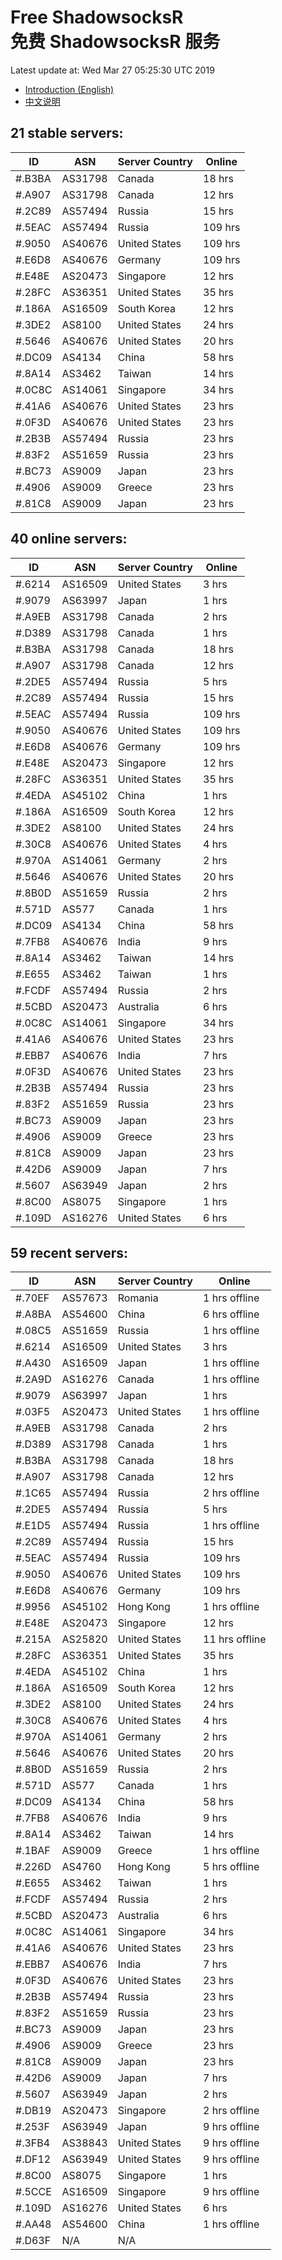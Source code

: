 # Free ShadowsocksR<br>免费 ShadowsocksR 服务

Latest update at: Wed Mar 27 05:25:30 UTC 2019

- [Introduction (English)](https://vision-network.readthedocs.io/en/latest/services/autossr.html)
- [中文说明](https://vision-network.readthedocs.io/zh_CN/latest/services/autossr.html)


## 21 stable servers:

| ID | ASN | Server Country | Online |
| ------ | ------ | ------ | ------ |
| #.B3BA | AS31798 | Canada | 18 hrs |
| #.A907 | AS31798 | Canada | 12 hrs |
| #.2C89 | AS57494 | Russia | 15 hrs |
| #.5EAC | AS57494 | Russia | 109 hrs |
| #.9050 | AS40676 | United States | 109 hrs |
| #.E6D8 | AS40676 | Germany | 109 hrs |
| #.E48E | AS20473 | Singapore | 12 hrs |
| #.28FC | AS36351 | United States | 35 hrs |
| #.186A | AS16509 | South Korea | 12 hrs |
| #.3DE2 | AS8100 | United States | 24 hrs |
| #.5646 | AS40676 | United States | 20 hrs |
| #.DC09 | AS4134 | China | 58 hrs |
| #.8A14 | AS3462 | Taiwan | 14 hrs |
| #.0C8C | AS14061 | Singapore | 34 hrs |
| #.41A6 | AS40676 | United States | 23 hrs |
| #.0F3D | AS40676 | United States | 23 hrs |
| #.2B3B | AS57494 | Russia | 23 hrs |
| #.83F2 | AS51659 | Russia | 23 hrs |
| #.BC73 | AS9009 | Japan | 23 hrs |
| #.4906 | AS9009 | Greece | 23 hrs |
| #.81C8 | AS9009 | Japan | 23 hrs |

## 40 online servers:

| ID | ASN | Server Country | Online |
| ------ | ------ | ------ | ------ |
| #.6214 | AS16509 | United States | 3 hrs |
| #.9079 | AS63997 | Japan | 1 hrs |
| #.A9EB | AS31798 | Canada | 2 hrs |
| #.D389 | AS31798 | Canada | 1 hrs |
| #.B3BA | AS31798 | Canada | 18 hrs |
| #.A907 | AS31798 | Canada | 12 hrs |
| #.2DE5 | AS57494 | Russia | 5 hrs |
| #.2C89 | AS57494 | Russia | 15 hrs |
| #.5EAC | AS57494 | Russia | 109 hrs |
| #.9050 | AS40676 | United States | 109 hrs |
| #.E6D8 | AS40676 | Germany | 109 hrs |
| #.E48E | AS20473 | Singapore | 12 hrs |
| #.28FC | AS36351 | United States | 35 hrs |
| #.4EDA | AS45102 | China | 1 hrs |
| #.186A | AS16509 | South Korea | 12 hrs |
| #.3DE2 | AS8100 | United States | 24 hrs |
| #.30C8 | AS40676 | United States | 4 hrs |
| #.970A | AS14061 | Germany | 2 hrs |
| #.5646 | AS40676 | United States | 20 hrs |
| #.8B0D | AS51659 | Russia | 2 hrs |
| #.571D | AS577 | Canada | 1 hrs |
| #.DC09 | AS4134 | China | 58 hrs |
| #.7FB8 | AS40676 | India | 9 hrs |
| #.8A14 | AS3462 | Taiwan | 14 hrs |
| #.E655 | AS3462 | Taiwan | 1 hrs |
| #.FCDF | AS57494 | Russia | 2 hrs |
| #.5CBD | AS20473 | Australia | 6 hrs |
| #.0C8C | AS14061 | Singapore | 34 hrs |
| #.41A6 | AS40676 | United States | 23 hrs |
| #.EBB7 | AS40676 | India | 7 hrs |
| #.0F3D | AS40676 | United States | 23 hrs |
| #.2B3B | AS57494 | Russia | 23 hrs |
| #.83F2 | AS51659 | Russia | 23 hrs |
| #.BC73 | AS9009 | Japan | 23 hrs |
| #.4906 | AS9009 | Greece | 23 hrs |
| #.81C8 | AS9009 | Japan | 23 hrs |
| #.42D6 | AS9009 | Japan | 7 hrs |
| #.5607 | AS63949 | Japan | 2 hrs |
| #.8C00 | AS8075 | Singapore | 1 hrs |
| #.109D | AS16276 | United States | 6 hrs |

## 59 recent servers:

| ID | ASN | Server Country | Online |
| ------ | ------ | ------ | ------ |
| #.70EF | AS57673 | Romania | 1 hrs offline |
| #.A8BA | AS54600 | China | 6 hrs offline |
| #.08C5 | AS51659 | Russia | 1 hrs offline |
| #.6214 | AS16509 | United States | 3 hrs |
| #.A430 | AS16509 | Japan | 1 hrs offline |
| #.2A9D | AS16276 | Canada | 1 hrs offline |
| #.9079 | AS63997 | Japan | 1 hrs |
| #.03F5 | AS20473 | United States | 1 hrs offline |
| #.A9EB | AS31798 | Canada | 2 hrs |
| #.D389 | AS31798 | Canada | 1 hrs |
| #.B3BA | AS31798 | Canada | 18 hrs |
| #.A907 | AS31798 | Canada | 12 hrs |
| #.1C65 | AS57494 | Russia | 2 hrs offline |
| #.2DE5 | AS57494 | Russia | 5 hrs |
| #.E1D5 | AS57494 | Russia | 1 hrs offline |
| #.2C89 | AS57494 | Russia | 15 hrs |
| #.5EAC | AS57494 | Russia | 109 hrs |
| #.9050 | AS40676 | United States | 109 hrs |
| #.E6D8 | AS40676 | Germany | 109 hrs |
| #.9956 | AS45102 | Hong Kong | 1 hrs offline |
| #.E48E | AS20473 | Singapore | 12 hrs |
| #.215A | AS25820 | United States | 11 hrs offline |
| #.28FC | AS36351 | United States | 35 hrs |
| #.4EDA | AS45102 | China | 1 hrs |
| #.186A | AS16509 | South Korea | 12 hrs |
| #.3DE2 | AS8100 | United States | 24 hrs |
| #.30C8 | AS40676 | United States | 4 hrs |
| #.970A | AS14061 | Germany | 2 hrs |
| #.5646 | AS40676 | United States | 20 hrs |
| #.8B0D | AS51659 | Russia | 2 hrs |
| #.571D | AS577 | Canada | 1 hrs |
| #.DC09 | AS4134 | China | 58 hrs |
| #.7FB8 | AS40676 | India | 9 hrs |
| #.8A14 | AS3462 | Taiwan | 14 hrs |
| #.1BAF | AS9009 | Greece | 1 hrs offline |
| #.226D | AS4760 | Hong Kong | 5 hrs offline |
| #.E655 | AS3462 | Taiwan | 1 hrs |
| #.FCDF | AS57494 | Russia | 2 hrs |
| #.5CBD | AS20473 | Australia | 6 hrs |
| #.0C8C | AS14061 | Singapore | 34 hrs |
| #.41A6 | AS40676 | United States | 23 hrs |
| #.EBB7 | AS40676 | India | 7 hrs |
| #.0F3D | AS40676 | United States | 23 hrs |
| #.2B3B | AS57494 | Russia | 23 hrs |
| #.83F2 | AS51659 | Russia | 23 hrs |
| #.BC73 | AS9009 | Japan | 23 hrs |
| #.4906 | AS9009 | Greece | 23 hrs |
| #.81C8 | AS9009 | Japan | 23 hrs |
| #.42D6 | AS9009 | Japan | 7 hrs |
| #.5607 | AS63949 | Japan | 2 hrs |
| #.DB19 | AS20473 | Singapore | 2 hrs offline |
| #.253F | AS63949 | Japan | 9 hrs offline |
| #.3FB4 | AS38843 | United States | 9 hrs offline |
| #.DF12 | AS63949 | United States | 9 hrs offline |
| #.8C00 | AS8075 | Singapore | 1 hrs |
| #.5CCE | AS16509 | Singapore | 9 hrs offline |
| #.109D | AS16276 | United States | 6 hrs |
| #.AA48 | AS54600 | China | 1 hrs offline |
| #.D63F | N/A | N/A | |


